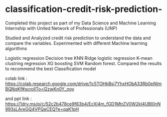 # classification-credit-risk-prediction-

Completed this project as part of my Data Science and Machine Learning Internship with United Network of Professionals (UNP)

Studied and Analyzed credit risk prediction to understand the data and compare the variables. Experimented with different Machine learning algorithms

Logistic regression Decision tree KNN Ridge logistic regression K-mean clustring regression XG boosting SVM Random forest. Compared the results to recommend the best Classification model

colab link : https://colab.research.google.com/drive/1c5TOHkBsj7YhxHObA33Rb0pNImBQNqKf#scrollTo=l2zwKn0Y_noy

and ppt link : https://1drv.ms/p/c/52c2b478ce9f83b4/EcXI4m_fGD1MtrZV0W2kI4UBl0nN993sLAreGQ4VPQeCEQ?e=qaK1pH

